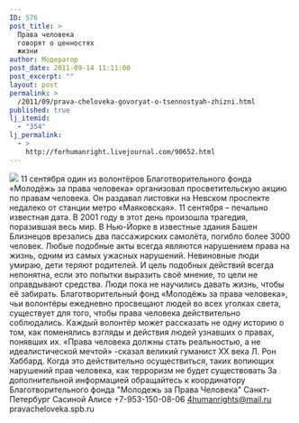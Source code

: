 ```yaml
---
ID: 576
post_title: >
  Права человека
  говорят о ценностях
  жизни
author: Модератор
post_date: 2011-09-14 11:11:00
post_excerpt: ""
layout: post
permalink: >
  /2011/09/prava-cheloveka-govoryat-o-tsennostyah-zhizni.html
published: true
lj_itemid:
  - "354"
lj_permalink:
  - >
    http://forhumanright.livejournal.com/90652.html
---
```

<img src="http://cs5338.vk.com/u132145096/132409092/x_5b26039f.jpg" /> 11 сентября один из волонтёров Благотворительного фонда «Молодёжь за права человека» организовал просветительскую акцию по правам человека. Он раздавал листовки на Невском проспекте недалеко от станции метро «Маяковская».
11 сентября – печально известная дата. В 2001 году в этот день произошла трагедия, поразившая весь мир. В Нью-Йорке в известные здания Башен Близнецов врезались два пассажирских самолёта, погибло более 3000 человек. Любые подобные акты всегда являются нарушением права на жизнь, одним из самых ужасных нарушений. Невиновные люди умираю, дети теряют родителей. И цель подобных действий всегда непонятна, если это попытки выразить своё мнение, то цели не оправдывают средства. Люди пока не научились давать жизнь, чтобы её забирать. Благотворительный фонд «Молодёжь за права человека», чьи волонтёры ежедневно просвещают людей во всех уголках света, существует для того, чтобы права человека действительно соблюдались. Каждый волонтёр может рассказать не одну историю о том, как поменялись взгляды и действия людей узнавших о правах, понявших их.
«Права человека должны стать реальностью, а не идеалистической мечтой» -сказал великий гуманист ХХ века Л. Рон Хаббард. Когда это действительно осуществиться, таких вопиющих нарушений прав человека, как терроризм не будет существовать
За дополнительной информацией обращайтесь к координатору
Благотворительного фонда
"Молодежь за Права Человека" Санкт-Петербург 
Сасиной Алисе 
+7-953-150-08-06 
4humanrights@mail.ru
pravacheloveka.spb.ru